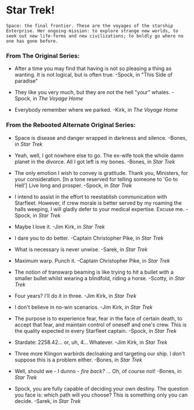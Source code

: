 # Star Trek!

    Space: the final frontier. These are the voyages of the starship Enterprise. Her ongoing mission: to explore strange new worlds, to seek out new life-forms and new civilizations; to boldly go where no one has gone before.

### From The Original Series:

* After a time you may find that having is not so pleasing a thing as wanting. It is not logical, but is often true. -Spock, in "This Side of paradise"

* They like you very much, but they are not the hell "your" whales. -Spock, in _The Voyage Home_

* Everybody remember where we parked. -Kirk, in _The Voyage Home_


### From the Rebooted Alternate Original Series:

* Space is disease and danger wrapped in darkness and silence. -Bones, in _Star Trek_

* Yeah, well, I got nowhere else to go. The ex-wife took the whole damn planet in the divorce. All I got left is my bones. -Bones, in _Star Trek_

* The only emotion I wish to convey is gratitude. Thank you, Ministers, for your consideration. 
[In a tone reserved for telling someone to 'Go to Hell'] Live long and prosper. -Spock, in _Star Trek_

* I intend to assist in the effort to reestablish communication with Starfleet. However, if crew morale is better served by my roaming the halls weeping, I will gladly defer to your medical expertise. Excuse me. -Spock, in _Star Trek_

* Maybe I love it. -Jim Kirk, in _Star Trek_

* I dare you to do better. -Captain Christopher Pike, in _Star Trek_

* What is necessary is never unwise. -Sarek, in _Star Trek_

* Maximum warp. Punch it. -Captain Christopher Pike, in _Star Trek_

* The notion of transwarp beaming is like trying to hit a bullet with a smaller bullet whilst wearing a blindfold, riding a horse. -Scotty, in _Star Trek_

* Four years? I'll do it in three. -Jim Kirk, in _Star Trek_

* I don't believe in no-win scenarios. -Jim Kirk, in _Star Trek_

* The purpose is to experience fear, fear in the face of certain death, to accept that fear, and maintain control of oneself and one's crew. This is the quality expected in every Starfleet captain. -Spock, in _Star Trek_

* Stardate: 2258.42... or, uh, 4... Whatever.  -Jim Kirk, in _Star Trek_

* Three more Klingon warbirds decloaking and targeting our ship. I don't suppose this is a problem either. -Bones, in _Star Trek_

* Well, should we - I dunno - _fire back?_ ... Oh, of _course_ not! -Bones, in _Star Trek_

* Spock, you are fully capable of deciding your own destiny. The question you face is: which path will you choose? This is something only you can decide. -Sarek, in _Star Trek_











